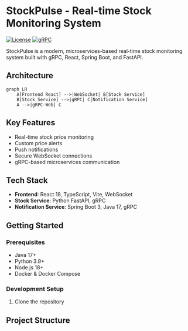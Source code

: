 # StockPulse - Real-time Stock Monitoring System

[![License](https://img.shields.io/badge/license-MIT-blue.svg)](LICENSE)
[![gRPC](https://img.shields.io/badge/gRPC-v1.54.0-blue)](https://grpc.io/)

StockPulse is a modern, microservices-based real-time stock monitoring system built with gRPC, React, Spring Boot, and FastAPI.

## Architecture

```mermaid
graph LR
    A[Frontend React] -->|WebSocket| B[Stock Service]
    B[Stock Service] -->|gRPC| C[Notification Service]
    A -->|gRPC-Web| C
```

## Key Features

-  Real-time stock price monitoring
-  Custom price alerts
-  Push notifications
-  Secure WebSocket connections
-  gRPC-based microservices communication

## Tech Stack

-  **Frontend**: React 18, TypeScript, Vite, WebSocket
-  **Stock Service**: Python FastAPI, gRPC
-  **Notification Service**: Spring Boot 3, Java 17, gRPC

## Getting Started

### Prerequisites

-  Java 17+
-  Python 3.9+
-  Node.js 18+
-  Docker & Docker Compose

### Development Setup

1. Clone the repository

## Project Structure
